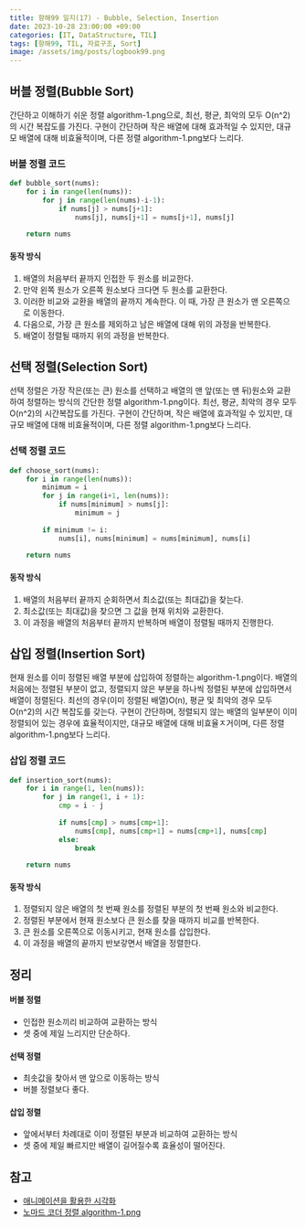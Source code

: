 ```yaml
---
title: 항해99 일지(17) - Bubble, Selection, Insertion
date: 2023-10-28 23:00:00 +09:00
categories: [IT, DataStructure, TIL]
tags: [항해99, TIL, 자료구조, Sort]
image: /assets/img/posts/logbook99.png
---
```


## 버블 정렬(Bubble Sort)
간단하고 이해하기 쉬운 정렬 algorithm-1.png으로,  최선, 평균, 최악의 모두 O(n^2)의 시간 복잡도를 가진다. 구현이 간단하며 작은 배열에 대해 효과적일 수 있지만, 대규모 배열에 대해 비효율적이며, 다른 정렬 algorithm-1.png보다 느리다.

### 버블 정렬 코드

```python
def bubble_sort(nums):
	for i in range(len(nums)):
		for j in range(len(nums)-i-1):
			if nums[j] > nums[j+1]:
				nums[j], nums[j+1] = nums[j+1], nums[j]
				
	return nums
```

#### 동작 방식
1. 배열의 처음부터 끝까지 인접한 두 원소를 비교한다.
2. 만약 왼쪽 원소가 오른쪽 원소보다 크다면 두 원소를 교환한다.
3. 이러한 비교와 교환을 배열의 끝까지 계속한다. 이 때, 가장 큰 원소가 맨 오른쪽으로 이동한다.
4. 다음으로, 가장 큰 원소를 제외하고 남은 배열에 대해 위의 과정을 반복한다.
5. 배열이 정렬될 때까지 위의 과정을 반복한다.

## 선택 정렬(Selection Sort)
선택 정렬은 가장 작은(또는 큰) 원소를 선택하고 배열의 맨 앞(또는 맨 뒤)원소와 교환하여 정렬하는 방식의 간단한 정렬 algorithm-1.png이다. 최선, 평균, 최악의 경우 모두 O(n^2)의 시간복잡도를 가진다. 구현이 간단하며, 작은 배열에 효과적일 수 있지만, 대규모 배열에 대해 비효율적이며, 다른 정렬 algorithm-1.png보다 느리다.

### 선택 정렬 코드

```python
def choose_sort(nums):
	for i in range(len(nums)):
		minimum = i
		for j in range(i+1, len(nums)):
			if nums[minimum] > nums[j]:
				minimum = j
		
		if minimum != i:
			nums[i], nums[minimum] = nums[minimum], nums[i]
	
	return nums
```

#### 동작 방식

1. 배열의 처음부터 끝까지 순회하면서 최소값(또는 최대값)을 찾는다.
2. 최소값(또는 최대값)을 찾으면 그 값을 현재 위치와 교환한다.
3. 이 과정을 배열의 처음부터 끝까지 반복하며 배열이 정렬될 때까지 진행한다.

## 삽입 정렬(Insertion Sort)
현재 원소를 이미 정렬된 배열 부분에 삽입하여 정렬하는 algorithm-1.png이다. 배열의 처음에는 정렬된 부분이 없고, 정렬되지 않은 부분을 하나씩 정렬된 부분에 삽입하면서 배열이 정렬된다. 최선의 경우(이미 정렬된 배열)O(n), 평균 및 최악의 경우 모두 O(n^2)의 시간 복잡도를 갖는다.
구현이 간단하며, 정렬되지 않는 배열의 일부분이 이미 정렬되어 있는 경우에 효율적이지만, 대규모 배열에 대해 비효율ㅈ거이며, 다른 정렬 algorithm-1.png보다 느리다.

### 삽입 정렬 코드

```python
def insertion_sort(nums):
	for i in range(1, len(nums)):
		for j in range(1, i + 1):
			cmp = i - j
			
			if nums[cmp] > nums[cmp+1]:
				nums[cmp], nums[cmp+1] = nums[cmp+1], nums[cmp]
			else:
				break
	
	return nums
```

#### 동작 방식

1. 정렬되지 않은 배열의 첫 번째 원소를 정렬된 부분의 첫 번째 원소와 비교한다.
2. 정렬된 부분에서 현재 원소보다 큰 원소를 찾을 때까지 비교를 반복한다.
3. 큰 원소를 오른쪽으로 이동시키고, 현재 원소를 삽입한다.
4. 이 과정을 배열의 끝까지 반보갛면서 배열을 정렬한다.

## 정리

#### 버블 정렬
+ 인접한 원소끼리 비교하여 교환하는 방식
+ 셋 중에 제일 느리지만 단순하다.

#### 선택 정렬
+ 최솟값을 찾아서 맨 앞으로 이동하는 방식
+ 버블 정렬보다 좋다.

#### 삽입 정렬
+ 앞에서부터 차례대로 이미 정렬된 부분과 비교하여 교환하는 방식
+ 셋 중에 제일 빠르지만 배열이 길어질수록 효율성이 떨어진다.


## 참고

+ [애니메이션을 활용한 시각화](https://visualgo.net/en/sorting)
+ [노마드 코더 정렬 algorithm-1.png](https://www.youtube.com/watch?v=Bor_CRWEIXo)

